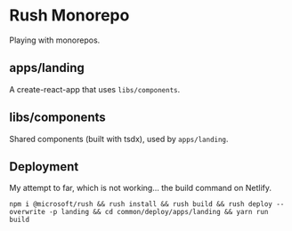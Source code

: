 # Rush Monorepo

Playing with monorepos.

## apps/landing

A create-react-app that uses `libs/components`.

## libs/components

Shared components (built with tsdx), used by `apps/landing`.

## Deployment

My attempt to far, which is not working... the build command on Netlify.

```
npm i @microsoft/rush && rush install && rush build && rush deploy --overwrite -p landing && cd common/deploy/apps/landing && yarn run build
```
